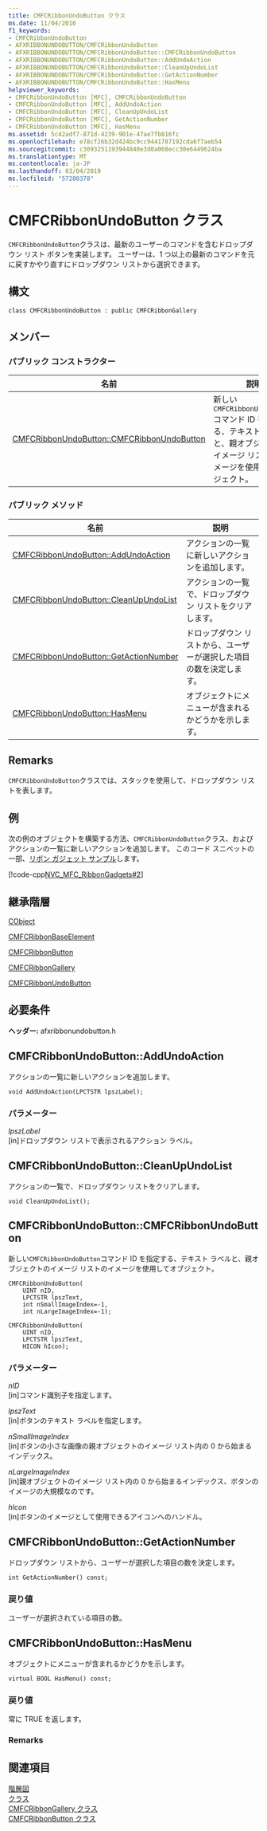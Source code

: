```yaml
---
title: CMFCRibbonUndoButton クラス
ms.date: 11/04/2016
f1_keywords:
- CMFCRibbonUndoButton
- AFXRIBBONUNDOBUTTON/CMFCRibbonUndoButton
- AFXRIBBONUNDOBUTTON/CMFCRibbonUndoButton::CMFCRibbonUndoButton
- AFXRIBBONUNDOBUTTON/CMFCRibbonUndoButton::AddUndoAction
- AFXRIBBONUNDOBUTTON/CMFCRibbonUndoButton::CleanUpUndoList
- AFXRIBBONUNDOBUTTON/CMFCRibbonUndoButton::GetActionNumber
- AFXRIBBONUNDOBUTTON/CMFCRibbonUndoButton::HasMenu
helpviewer_keywords:
- CMFCRibbonUndoButton [MFC], CMFCRibbonUndoButton
- CMFCRibbonUndoButton [MFC], AddUndoAction
- CMFCRibbonUndoButton [MFC], CleanUpUndoList
- CMFCRibbonUndoButton [MFC], GetActionNumber
- CMFCRibbonUndoButton [MFC], HasMenu
ms.assetid: 5c42adf7-871d-4239-901e-47ae7fb816fc
ms.openlocfilehash: e78cf26b32d424bc9cc9441787192cda6f7aeb54
ms.sourcegitcommit: c3093251193944840e3d0a068ecc30e6449624ba
ms.translationtype: MT
ms.contentlocale: ja-JP
ms.lasthandoff: 03/04/2019
ms.locfileid: "57280378"
---
```

# <a name="cmfcribbonundobutton-class"></a>CMFCRibbonUndoButton クラス

`CMFCRibbonUndoButton`クラスは、最新のユーザーのコマンドを含むドロップダウン リスト ボタンを実装します。 ユーザーは、1 つ以上の最新のコマンドを元に戻すかやり直すにドロップダウン リストから選択できます。

## <a name="syntax"></a>構文

```
class CMFCRibbonUndoButton : public CMFCRibbonGallery
```

## <a name="members"></a>メンバー

### <a name="public-constructors"></a>パブリック コンストラクター

|名前|説明|
|----------|-----------------|
|[CMFCRibbonUndoButton::CMFCRibbonUndoButton](#cmfcribbonundobutton)|新しい`CMFCRibbonUndoButton`コマンド ID を指定する、テキスト ラベルと、親オブジェクトのイメージ リストのイメージを使用してオブジェクト。|

### <a name="public-methods"></a>パブリック メソッド

|名前|説明|
|----------|-----------------|
|[CMFCRibbonUndoButton::AddUndoAction](#addundoaction)|アクションの一覧に新しいアクションを追加します。|
|[CMFCRibbonUndoButton::CleanUpUndoList](#cleanupundolist)|アクションの一覧で、ドロップダウン リストをクリアします。|
|[CMFCRibbonUndoButton::GetActionNumber](#getactionnumber)|ドロップダウン リストから、ユーザーが選択した項目の数を決定します。|
|[CMFCRibbonUndoButton::HasMenu](#hasmenu)|オブジェクトにメニューが含まれるかどうかを示します。|

## <a name="remarks"></a>Remarks

`CMFCRibbonUndoButton`クラスでは、スタックを使用して、ドロップダウン リストを表します。

## <a name="example"></a>例

次の例のオブジェクトを構築する方法、`CMFCRibbonUndoButton`クラス、およびアクションの一覧に新しいアクションを追加します。 このコード スニペットの一部、[リボン ガジェット サンプル](../../visual-cpp-samples.md)します。

[!code-cpp[NVC_MFC_RibbonGadgets#2](../../mfc/reference/codesnippet/cpp/cmfcribbonundobutton-class_1.cpp)]

## <a name="inheritance-hierarchy"></a>継承階層

[CObject](../../mfc/reference/cobject-class.md)

[CMFCRibbonBaseElement](../../mfc/reference/cmfcribbonbaseelement-class.md)

[CMFCRibbonButton](../../mfc/reference/cmfcribbonbutton-class.md)

[CMFCRibbonGallery](../../mfc/reference/cmfcribbongallery-class.md)

[CMFCRibbonUndoButton](../../mfc/reference/cmfcribbonundobutton-class.md)

## <a name="requirements"></a>必要条件

**ヘッダー:** afxribbonundobutton.h

##  <a name="addundoaction"></a>  CMFCRibbonUndoButton::AddUndoAction

アクションの一覧に新しいアクションを追加します。

```
void AddUndoAction(LPCTSTR lpszLabel);
```

### <a name="parameters"></a>パラメーター

*lpszLabel*<br/>
[in]ドロップダウン リストで表示されるアクション ラベル。

##  <a name="cleanupundolist"></a>  CMFCRibbonUndoButton::CleanUpUndoList

アクションの一覧で、ドロップダウン リストをクリアします。

```
void CleanUpUndoList();
```

##  <a name="cmfcribbonundobutton"></a>  CMFCRibbonUndoButton::CMFCRibbonUndoButton

新しい`CMFCRibbonUndoButton`コマンド ID を指定する、テキスト ラベルと、親オブジェクトのイメージ リストのイメージを使用してオブジェクト。

```
CMFCRibbonUndoButton(
    UINT nID,
    LPCTSTR lpszText,
    int nSmallImageIndex=-1,
    int nLargeImageIndex=-1);

CMFCRibbonUndoButton(
    UINT nID,
    LPCTSTR lpszText,
    HICON hIcon);
```

### <a name="parameters"></a>パラメーター

*nID*<br/>
[in]コマンド識別子を指定します。

*lpszText*<br/>
[in]ボタンのテキスト ラベルを指定します。

*nSmallImageIndex*<br/>
[in]ボタンの小さな画像の親オブジェクトのイメージ リスト内の 0 から始まるインデックス。

*nLargeImageIndex*<br/>
[in]親オブジェクトのイメージ リスト内の 0 から始まるインデックス、ボタンのイメージの大規模なのです。

*hIcon*<br/>
[in]ボタンのイメージとして使用できるアイコンへのハンドル。

##  <a name="getactionnumber"></a>  CMFCRibbonUndoButton::GetActionNumber

ドロップダウン リストから、ユーザーが選択した項目の数を決定します。

```
int GetActionNumber() const;
```

### <a name="return-value"></a>戻り値

ユーザーが選択されている項目の数。

##  <a name="hasmenu"></a>  CMFCRibbonUndoButton::HasMenu

オブジェクトにメニューが含まれるかどうかを示します。

```
virtual BOOL HasMenu() const;
```

### <a name="return-value"></a>戻り値

常に TRUE を返します。

### <a name="remarks"></a>Remarks

## <a name="see-also"></a>関連項目

[階層図](../../mfc/hierarchy-chart.md)<br/>
[クラス](../../mfc/reference/mfc-classes.md)<br/>
[CMFCRibbonGallery クラス](../../mfc/reference/cmfcribbongallery-class.md)<br/>
[CMFCRibbonButton クラス](../../mfc/reference/cmfcribbonbutton-class.md)
